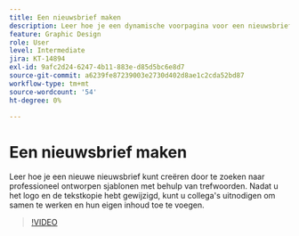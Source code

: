 ```yaml
---
title: Een nieuwsbrief maken
description: Leer hoe je een dynamische voorpagina voor een nieuwsbrief maakt
feature: Graphic Design
role: User
level: Intermediate
jira: KT-14894
exl-id: 9afc2d24-6247-4b11-883e-d85d5bc6e8d7
source-git-commit: a6239fe87239003e2730d402d8ae1c2cda52bd87
workflow-type: tm+mt
source-wordcount: '54'
ht-degree: 0%

---
```


# Een nieuwsbrief maken

Leer hoe je een nieuwe nieuwsbrief kunt creëren door te zoeken naar professioneel ontworpen sjablonen met behulp van trefwoorden. Nadat u het logo en de tekstkopie hebt gewijzigd, kunt u collega&#39;s uitnodigen om samen te werken en hun eigen inhoud toe te voegen.

>[!VIDEO](https://video.tv.adobe.com/v/3439209?quality=12&learn=on&hidetitle=true&captions=dut)
